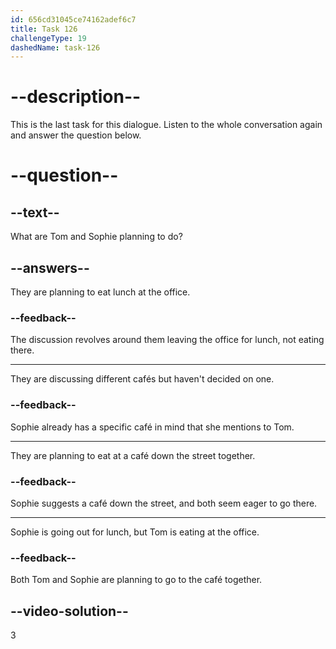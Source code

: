 ```yaml
---
id: 656cd31045ce74162adef6c7
title: Task 126
challengeType: 19
dashedName: task-126
---
```


<!--
AUDIO REFERENCE:
Play entire dialogue
-->

# --description-- 

This is the last task for this dialogue. Listen to the whole conversation again and answer the question below.

# --question--

## --text--

What are Tom and Sophie planning to do?

## --answers--

They are planning to eat lunch at the office.

### --feedback--

The discussion revolves around them leaving the office for lunch, not eating there.

---

They are discussing different cafés but haven't decided on one.

### --feedback--

Sophie already has a specific café in mind that she mentions to Tom.

---

They are planning to eat at a café down the street together.

### --feedback--

Sophie suggests a café down the street, and both seem eager to go there.

---

Sophie is going out for lunch, but Tom is eating at the office.

### --feedback--

Both Tom and Sophie are planning to go to the café together.

## --video-solution--

3

